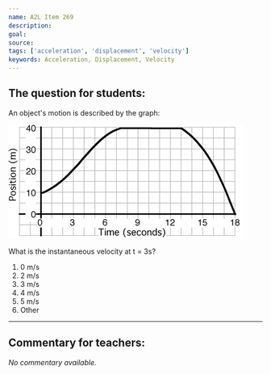 ```yaml
---
name: A2L Item 269
description: 
goal: 
source: 
tags: ['acceleration', 'displacement', 'velocity']
keywords: Acceleration, Displacement, Velocity
---
```


## The question for students:

An object's motion is described by the graph:

![Item269_fig1.gif](../images/Item269_fig1.gif)

What is the instantaneous velocity at t = 3s?


1. 0 m/s
2. 2 m/s
3. 3 m/s
4. 4 m/s
5. 5 m/s
6. Other

<hr/>

## Commentary for teachers:

_No commentary available._
